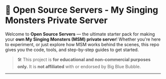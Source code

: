 # 🎵 Open Source Servers - My Singing Monsters Private Server

Welcome to **Open Source Servers** — the ultimate starter pack for making your **own My Singing Monsters (MSM) private server**! Whether you're here to experiment, or just explore how MSM works behind the scenes, this repo gives you the code, tools, and step-by-step guides to get started.

> 🛠️ This project is **for educational and non-commercial purposes only.** It is **not affiliated** with or endorsed by Big Blue Bubble.

---
